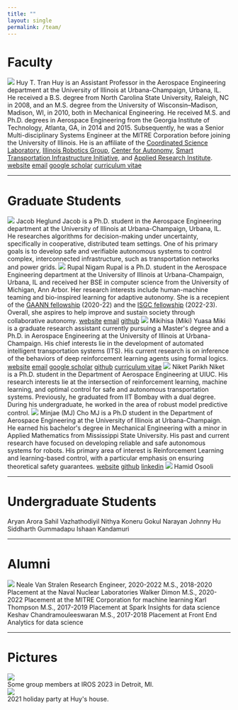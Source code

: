 ```yaml
---
title: ""
layout: single
permalink: /team/
---
```


# Faculty

<figure-team>
    <img src="{{ site.url }}{{ site.baseurl }}/assets/images/team/huy.jpg">
    <figcaption-team>
        <span class="name">Huy T. Tran</span>
        <span class="info">
            Huy is an Assistant Professor in the Aerospace Engineering department at the University of Illinois at Urbana-Champaign, Urbana, IL. He received a B.S. degree from North Carolina State University, Raleigh, NC in 2008, and an M.S. degree from the University of Wisconsin–Madison, Madison, WI, in 2010, both in Mechanical Engineering. He received M.S. and Ph.D. degrees in Aerospace Engineering from the Georgia Institute of Technology, Atlanta, GA, in 2014 and 2015. Subsequently, he was a Senior Multi-disciplinary Systems Engineer at the MITRE Corporation before joining the University of Illinois. He is an affiliate of the <a href="https://csl.illinois.edu/">Coordinated Science Laboratory</a>, <a href="https://robotics.illinois.edu/">Illinois Robotics Group</a>, <a href="https://autonomy.illinois.edu">Center for Autonomy</a>, <a href="https://stii.illinois.edu/">Smart Transportation Infrastructure Initiative</a>, and <a href="https://appliedresearch.illinois.edu/">Applied Research Institute</a>.
        </span>
        <!-- remove logos if not needed -->
        <span class="logo"><i class="fas fa-fw fa-link"></i> <a href="http://huytrtran.github.io">website</a></span>
        <span class="logo"><i class="fas fa-fw fa-envelope-square"></i> <a href="mailto:huytran1@illinois.edu">email</a></span>
        <span class="logo"><i class="fa fa-graduation-cap"></i> <a href="https://scholar.google.com/citations?user=TgaPukcAAAAJ&hl=en">google scholar</a></span>
        <!-- <span class="logo"><i class="fab fa-fw fa-github"></i> <a href="https://github.com/huytrtran">GitHub</a></span> -->
        <span class="logo"><i class="fas fa-fw fa-file-alt"></i> <a href="{{ site.url }}{{ site.baseurl }}/assets/pdfs/huy-cv.pdf">curriculum vitae</a></span>
    </figcaption-team>
</figure-team>

---

# Graduate Students

<figure-team>
    <img src="{{ site.url }}{{ site.baseurl }}/assets/images/team/jacob.jpg">
    <figcaption-team>
        <span class="name">Jacob Heglund</span>
        <span class="info">
            Jacob is a Ph.D. student in the Aerospace Engineering department at the University of Illinois at Urbana-Champaign, Urbana, IL. He researches algorithms for decision-making under uncertainty, specifically in cooperative, distributed team settings. One of his primary goals is to develop safe and verifiable autonomous systems to control complex, interconnected infrastructure, such as transportation networks and power grids.
        </span>
    </figcaption-team>
</figure-team>

<figure-team>
    <img src="{{ site.url }}{{ site.baseurl }}/assets/images/team/rupal.jpg">
    <figcaption-team>
        <span class="name">Rupal Nigam</span>
        <span class="info">
            Rupal is a Ph.D. student in the Aerospace Engineering department at the University of Illinois at Urbana-Champaign, Urbana, IL and received her BSE in computer science from the University of Michigan, Ann Arbor. Her research interests include human-machine teaming and bio-inspired learning for adaptive autonomy. She is a recepient of the <a href="https://www2.ed.gov/programs/gaann/index.html">GAANN fellowship</a> (2020-22) and the <a href="https://isgc.aerospace.illinois.edu/fellowship-information/">ISGC fellowship</a> (2022-23). Overall, she aspires to help improve and sustain society through collaborative autonomy.
        </span>
        <span class="logo"><i class="fas fa-fw fa-link"></i> <a href="www.rupalnigam.com">website</a></span>
        <span class="logo"><i class="fas fa-fw fa-envelope-square"></i> <a href="mailto:rupaln2@illinois.edu">email</a></span>
        <span class="logo"><i class="fab fa-fw fa-github"></i> <a href="https://github.com/apurl1">github</a></span>
    </figcaption-team>
</figure-team>

<figure-team>
    <img src="{{ site.url }}{{ site.baseurl }}/assets/images/team/miki.jpg">
    <figcaption-team>
        <span class="name">Mikihisa (Miki) Yuasa</span>
        <span class="info">
            Miki is a graduate research assistant currently pursuing a Master's degree and a Ph.D. in Aerospace Engineering at the University of Illinois at Urbana-Champaign. His chief interests lie in the development of automated intelligent transportation systems (ITS). His current research is on inference of the behaviors of deep reinforcement learning agents using formal logics.
        </span>
        <!-- remove logos if not needed -->
        <span class="logo"><i class="fas fa-fw fa-link"></i> <a href="https://miki-yuasa.github.io/">website</a></span>
        <span class="logo"><i class="fas fa-fw fa-envelope-square"></i> <a href="mailto:myuasa2@illinois.edu">email</a></span>
        <span class="logo"><i class="fa fa-graduation-cap"></i> <a href="https://scholar.google.com/citations?user=NiRKTWkAAAAJ&hl=en">google scholar</a></span>
        <span class="logo"><i class="fab fa-fw fa-github"></i> <a href="https://github.com/miki-yuasa">github</a></span>
        <span class="logo"><i class="fas fa-fw fa-file-alt"></i> <a href="https://miki-yuasa.github.io/CV_Mikihisa_Yuasa.pdf">curriculum vitae</a></span>
    </figcaption-team>
</figure-team>

<figure-team>
    <img src="{{ site.url }}{{ site.baseurl }}/assets/images/team/niket.png">
    <figcaption-team>
        <span class="name">Niket Parikh</span>
        <span class="info">
            Niket is a Ph.D. student in the Department of Aerospace Engineering at UIUC. His research interests lie at the intersection of reinforcement learning, machine learning, and optimal control for safe and autonomous transportation systems. Previously, he graduated from IIT Bombay with a dual degree. During his undergraduate, he worked in the area of robust model predictive control.
        </span>
    </figcaption-team>
</figure-team>

<figure-team>
    <img src="{{ site.url }}{{ site.baseurl }}/assets/images/team/minjae.jpg">
    <figcaption-team>
        <span class="name">Minjae (MJ) Cho</span>
        <span class="info">
            MJ is a Ph.D student in the Department of Aerospace Engineering at the University of Illinois at Urbana-Champaign. He earned his bachelor's degree in Mechanical Engineering with a minor in Applied Mathematics from Mississippi State University. His past and current research have focused on developing reliable and safe autonomous systems for robots. His primary area of interest is Reinforcement Learning and learning-based control, with a particular emphasis on ensuring theoretical safety guarantees.
        </span>
        <!-- remove logos if not needed -->
        <span class="logo"><i class="fas fa-fw fa-link"></i> <a href="https://sites.google.com/view/mj-academics/about-myself?authuser=0">website</a></span>
        <span class="logo"><i class="fab fa-fw fa-github"></i> <a href="https://github.com/Mgineer117">github</a></span>
        <span class="logo"><i class="fab fa-fw fa-linkedin"></i> <a href="https://www.linkedin.com/in/minjae-cho-407b9a224/">linkedin</a></span>
    </figcaption-team>
</figure-team>

<figure-team>
    <img src="{{ site.url }}{{ site.baseurl }}/assets/images/team/hamid.jpeg">
    <figcaption-team>
        <span class="name">Hamid Osooli</span>
    </figcaption-team>
</figure-team>

---

# Undergraduate Students

<nofigure-ugrad>
    <caption-ugrad>
        <span class="name">Aryan Arora</span>
    </caption-ugrad>
</nofigure-ugrad>

<nofigure-ugrad>
    <caption-ugrad>
        <span class="name">Sahil Vazhathodiyil</span>
    </caption-ugrad>
</nofigure-ugrad>

<nofigure-ugrad>
    <caption-ugrad>
        <span class="name">Nithya Koneru</span>
    </caption-ugrad>
</nofigure-ugrad>

<nofigure-ugrad>
    <caption-ugrad>
        <span class="name">Gokul Narayan</span>
    </caption-ugrad>
</nofigure-ugrad>

<nofigure-ugrad>
    <caption-ugrad>
        <span class="name">Johnny Hu</span>
    </caption-ugrad>
</nofigure-ugrad>

<nofigure-ugrad>
    <caption-ugrad>
        <span class="name">Siddharth Gummadapu</span>
    </caption-ugrad>
</nofigure-ugrad>

<nofigure-ugrad>
    <caption-ugrad>
        <span class="name">Ishaan Kandamuri</span>
    </caption-ugrad>
</nofigure-ugrad>

---

# Alumni

<figure-team>
    <img src="{{ site.url }}{{ site.baseurl }}/assets/images/team/neale.png">
    <figcaption-team>
        <span class="name">Neale Van Stralen</span>
        <span class="info">
            Research Engineer, 2020-2022
        </span>
        <span class="info">
            M.S., 2018-2020
        </span>
        <span class="info">
            Placement at the Naval Nuclear Laboratories
        </span>
    </figcaption-team>
</figure-team>

<figure-team>
    <!-- <img src="{{ site.url }}{{ site.baseurl }}/assets/images/niket.png"> -->
    <figcaption-team>
        <span class="name">Walker Dimon</span>
        <span class="info">
            M.S., 2020-2022
        </span>
        <span class="info">
            Placement at the MITRE Corporation for machine learning
        </span>
    </figcaption-team>
</figure-team>

<figure-team>
    <!-- <img src="{{ site.url }}{{ site.baseurl }}/assets/images/niket.png"> -->
    <figcaption-team>
        <span class="name">Karl Thompson</span>
        <span class="info">
            M.S., 2017-2019
        </span>
        <span class="info">
            Placement at Spark Insights for data science
        </span>
    </figcaption-team>
</figure-team>

<figure-team>
    <!-- <img src="{{ site.url }}{{ site.baseurl }}/assets/images/niket.png"> -->
    <figcaption-team>
        <span class="name">Keshav Chandramouleeswaran</span>
        <span class="info">
            M.S., 2017-2018
        </span>
        <span class="info">
            Placement at Front End Analytics for data science
        </span>
    </figcaption-team>
</figure-team>

---

# Pictures

<figure-full-caption>
	<a href="{{ site.url }}{{ site.baseurl }}/assets/images/team/2023-iros.jpg"><img src="{{ site.url }}{{ site.baseurl }}/assets/images/team/2023-iros.jpg"></a>
	<figcaption>Some group members at IROS 2023 in Detroit, MI.</figcaption>
</figure-full-caption>

<figure-full-caption>
	<a href="{{ site.url }}{{ site.baseurl }}/assets/images/team/2021-holiday.jpg"><img src="{{ site.url }}{{ site.baseurl }}/assets/images/team/2021-holiday.jpg"></a>
	<figcaption>2021 holiday party at Huy's house.</figcaption>
</figure-full-caption>
